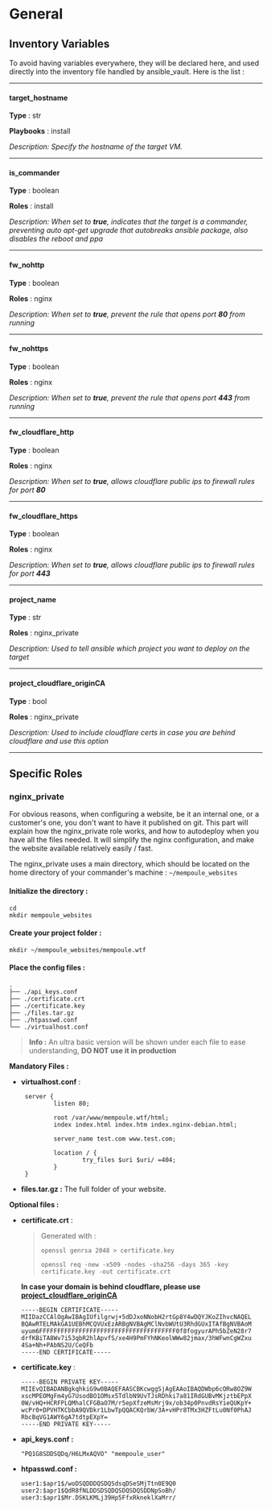 # General

## Inventory Variables

To avoid having variables everywhere, they will be declared here, and used directly into the inventory file handled by ansible_vault. Here is the list : 

---

#### target_hostname

**Type** : str

**Playbooks** : install

*Description: Specify the hostname of the target VM.*

---

#### is_commander
**Type** : boolean

**Roles** : install

*Description: When set to **true**, indicates that the target is a commander, preventing auto apt-get upgrade that autobreaks ansible package, also disables the reboot and ppa*

---

#### fw_nohttp
**Type** : boolean

**Roles** : nginx

*Description: When set to **true**, prevent the rule that opens port **80** from running*

---

#### fw_nohttps
**Type** : boolean

**Roles** : nginx

*Description: When set to **true**, prevent the rule that opens port **443** from running*

---

#### fw_cloudflare_http
**Type** : boolean

**Roles** : nginx

*Description: When set to **true**, allows cloudflare public ips to firewall rules for port **80***

---

#### fw_cloudflare_https
**Type** : boolean

**Roles** : nginx

*Description: When set to **true**, allows cloudflare public ips to firewall rules for port **443***

---

#### project_name
**Type** : str

**Roles** : nginx_private

*Description: Used to tell ansible which project you want to deploy on the target*

---

#### project_cloudflare_originCA
**Type** : bool

**Roles** : nginx_private

*Description: Used to include cloudflare certs in case you are behind cloudflare and use this option*

---



## Specific Roles

### nginx_private

For obvious reasons, when configuring a website, be it an internal one, or a customer's one, you don't want to have it published on git. This part will explain how the nginx_private role works, and how to autodeploy when you have all the files needed. It will simplify the nginx configuration, and make the website available relatively easily / fast.

The nginx_private uses a main directory, which should be located on the home directory of your commander's machine : `~/mempoule_websites`

#### Initialize the directory : 

    cd
    mkdir mempoule_websites

#### Create your project folder :

    mkdir ~/mempoule_websites/mempoule.wtf

#### Place the config files :

```
.
├── ./api_keys.conf
├── ./certificate.crt
├── ./certificate.key
├── ./files.tar.gz
├── ./htpasswd.conf
└── ./virtualhost.conf
```

> **Info :** An ultra basic version will be shown under each file to ease understanding, **DO NOT use it in production**

**Mandatory Files :** 

 - **virtualhost.conf** : 

        server {
                listen 80;
        
                root /var/www/mempoule.wtf/html;
                index index.html index.htm index.nginx-debian.html;
        
                server_name test.com www.test.com;
        
                location / {
                        try_files $uri $uri/ =404;
                }
        }
   
 - **files.tar.gz :** The full folder of your website.


**Optional files :**

 - **certificate.crt** :
    
    > Generated with :
    > 
    >`openssl genrsa 2048 > certificate.key` 
    > 
    >`openssl req -new -x509 -nodes -sha256 -days 365 -key certificate.key -out certificate.crt`
    
    **In case your domain is behind cloudflare, please use [project_cloudflare_originCA](####project_cloudflare_originCA)**

       -----BEGIN CERTIFICATE-----
       MIIDazCCAlOgAwIBAgIUfilgrwj+5dDJxoNNobH2rtGp8Y4wDQYJKoZIhvcNAQEL
       BQAwRTELMAkGA1UEBhMCQVUxEzARBgNVBAgMClNvbWUtU3RhdGUxITAfBgNVBAoM
       uyum6FFFFFFFFFFFFFFFFFFFFFFFFFFFFFFFFFFFFFF0f8fogyurAPh5bZeN28r7
       drfKBiTA8Wv7i53qbR2hlApvfS/xe4H9PmFYhNKeolWWw82jmax/3hWFwnCgWZxu
       4Sa+Nh+PAbNS2U/CeQFb
       -----END CERTIFICATE-----

 - **certificate.key** :

       -----BEGIN PRIVATE KEY-----
       MIIEvQIBADANBgkqhkiG9w0BAQEFAASCBKcwggSjAgEAAoIBAQDWbp6cORw8OZ9W
       xscMPEOMgFm4yG7UsodBO1OMsx5TdlbN9UvTJsRDhki7a81IRdGUBvMKjztbEPpX
       0W/vHQ+HCRFPLQMhalCFGBaO7M/r5epXfzeMsMrj9x/ob34p0PnvdRsYieQUKpY+
       wcPr0+DPVHTKCbbA9QVDkr1LbwTpQQACKQrbW/3A+vHPr8TMx3HZFtLu0Nf0PhAJ
       RbcBqVG1AWY6gA7tdtpEXpY=
       -----END PRIVATE KEY-----

 - **api_keys.conf :**
    
       "PQ1G8SDDSQDq/H6LMxAQVO" "mempoule_user"

 - **htpasswd.conf :**
    
       user1:$apr1$/woDSQDDDQSDQSdsqDSeSMjTtn0E9Q0
       user2:$apr1$QdR8fNLDDSDSQDQSDQSDQSDDNpSoBh/
       user3:$apr1$Mr.DSKLKMLj39Hp5FfxRkneklXaMrr/